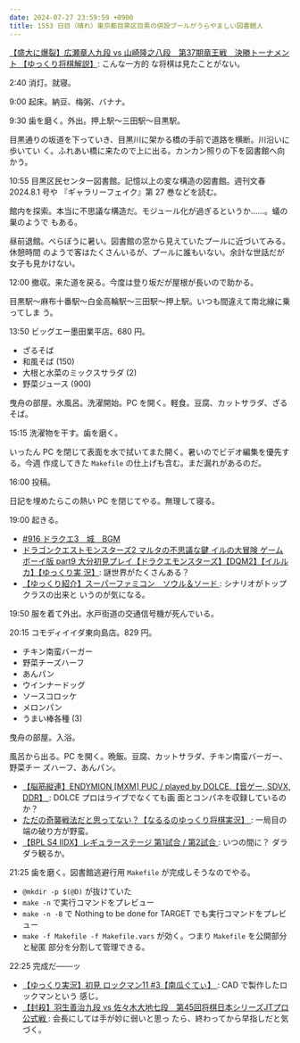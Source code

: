 ```yaml
---
date: 2024-07-27 23:59:59 +0900
title: 1553 日目（晴れ）東京都目黒区目黒の併設プールがうらやましい図書館人
---
```


[【盛大に爆裂】広瀬章人九段 vs 山崎隆之八段　第37期竜王戦　決勝トーナメント
【ゆっくり将棋解説】](https://www.youtube.com/watch?v=Wqx_U4tdv8A): こんな一方的
な将棋は見たことがない。

2:40 消灯。就寝。

9:00 起床。納豆、梅粥、バナナ。

9:30 歯を磨く。外出。押上駅～三田駅～目黒駅。

目黒通りの坂道を下っていき、目黒川に架かる橋の手前で道路を横断。川沿いに歩いてい
く。ふれあい橋に来たので上に出る。カンカン照りの下を図書館へ向かう。

10:55 目黒区民センター図書館。記憶以上の変な構造の図書館。週刊文春 2024.8.1 号や
『ギャラリーフェイク』第 27 巻などを読む。

館内を探索。本当に不思議な構造だ。モジュール化が過ぎるというか……。蟻の巣のようで
もある。

昼前退館。べらぼうに暑い。図書館の窓から見えていたプールに近づいてみる。休憩時間
のようで客はたくさんいるが、プールに誰もいない。余計な世話だが女子も見かけない。

12:00 撤収。来た道を戻る。今度は登り坂だが屋根が長いので助かる。

目黒駅～麻布十番駅～白金高輪駅～三田駅～押上駅。いつも間違えて南北線に乗ってしま
う。

13:50 ビッグエー墨田業平店。680 円。

* ざるそば
* 和風そば (150)
* 大根と水菜のミックスサラダ (2)
* 野菜ジュース (900)

曳舟の部屋。水風呂。洗濯開始。PC を開く。軽食。豆腐、カットサラダ、ざるそば。

15:15 洗濯物を干す。歯を磨く。

いったん PC を閉じて表面を水で拭いてまた開く。暑いのでビデオ編集を優先する。今週
作成してきた `Makefile` の仕上げも含む。まだ漏れがあるのだ。

16:00 投稿。
<blockquote class="twitter-tweet"
  data-conversation="none"
  data-media-max-width="480" data-theme="dark" data-align="center">
<a href="https://twitter.com/showa_yojyo/status/1817091555783741712"></a>
</blockquote>

日記を埋めたらこの熱い PC を閉じてやる。無理して寝る。

19:00 起きる。

* [#916 ドラクエ3　城　BGM](https://www.youtube.com/watch?v=3b0NI2KyneA)
* [ドラゴンクエストモンスターズ2 マルタの不思議な鍵 イルの大冒険 ゲームボーイ版
  part9 大分初見プレイ【ドラクエモンスターズ】【DQM2】【イルルカ】【ゆっくり実
  況】](https://www.youtube.com/watch?v=CBKAiZHz1Y0): 謎世界がたくさんある？
* [【ゆっくり紹介】スーパーファミコン　ソウル＆ソード
  ](https://www.youtube.com/watch?v=BaAAkn8gZRw): シナリオがトップクラスの出来と
  いうのが気になる。

19:50 服を着て外出。水戸街道の交通信号機が死んでいる。

20:15 コモディイイダ東向島店。829 円。

* チキン南蛮バーガー
* 野菜チーズハーフ
* あんパン
* ウインナードッグ
* ソースコロッケ
* メロンパン
* うまい棒各種 (3)

曳舟の部屋。入浴。

風呂から出る。PC を開く。晩飯。豆腐、カットサラダ、チキン南蛮バーガー、野菜チー
ズハーフ、あんパン。

* [【脳筋縦連】ENDYMION [MXM] PUC / played by DOLCE.【音ゲー, SDVX, DDR】
  ](https://www.youtube.com/watch?v=Vj2xPSjFtkg): DOLCE プロはライブでなくても画
  面とコンパネを収録しているのか？
* [ただの奇襲戦法だと思ってない？【なるるのゆっくり将棋実況】
  ](https://www.youtube.com/watch?v=HUu_214XoNI): 一局目の端の破り方が野蛮。
* [【BPL S4 IIDX】レギュラーステージ 第1試合 / 第2試合
  ](https://www.youtube.com/watch?v=HVesec0HzlM): いつの間に？ ダラダラ観るか。

21:25 歯を磨く。図書館逃避行用 `Makefile` が完成しそうなのでやる。

* `@mkdir -p $(@D)` が抜けていた
* `make -n` で実行コマンドをプレビュー
* `make -n -B` で Nothing to be done for TARGET でも実行コマンドをプレビュー
* `make -f Makefile -f Makefile.vars` が効く。つまり `Makefile` を公開部分と秘匿
  部分を分割して管理できる。

22:25 完成だ───ッ

* [【ゆっくり実況】初見 ロックマン11 #3【南瓜ぐてぃ】
  ](https://www.youtube.com/watch?v=pKilTTSRQRI): CAD で製作したロックマンという
  感じ。
* [【封殺】羽生善治九段 vs 佐々木大地七段　第45回将棋日本シリーズJTプロ公式戦
  ](https://www.youtube.com/watch?v=or9oxYW3LUk): 会長にしては手が妙に弱いと思っ
  たら、終わってから早指しだと気づく。
